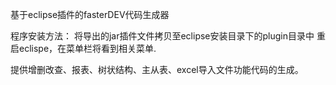 基于eclipse插件的fasterDEV代码生成器

程序安装方法：
将导出的jar插件文件拷贝至eclipse安装目录下的plugin目录中
重启eclispe，在菜单栏将看到相关菜单.

提供增删改查、报表、树状结构、主从表、excel导入文件功能代码的生成。
